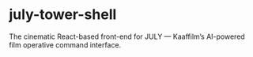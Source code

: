 # july-tower-shell
The cinematic React-based front-end for JULY — Kaaffilm’s AI-powered film operative command interface.
